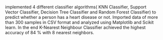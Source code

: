 implemented 4 different classifier algorithms( KNN Classifier, Support Vector Classifier, Decision Tree Classifier and Random Forest Classifier) to predict whether a person has a heart disease  or not.
Imported data of more than 300 samples in CSV format and analyzed using Matplotlib and Scikit learn.
In the end K-Nearest Neighbour Classifier achieved the highest accuracy of 84 % with 8 nearest neighbors.
